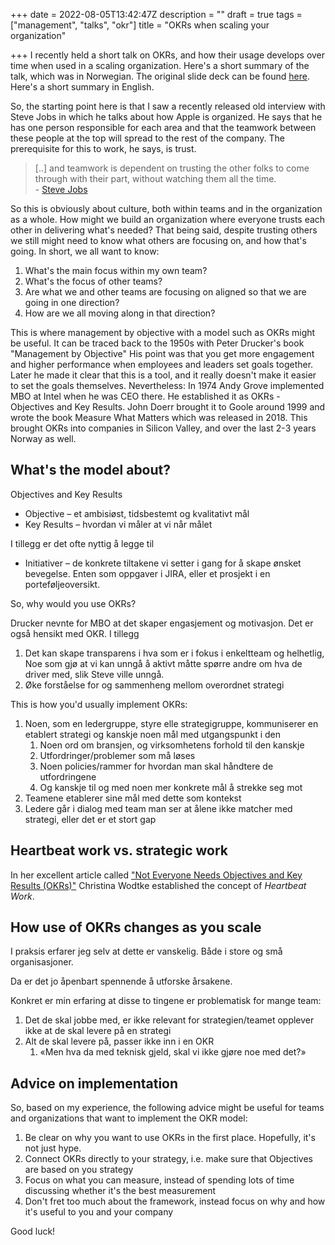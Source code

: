 +++
date = 2022-08-05T13:42:47Z
description = ""
draft = true
tags = ["management", "talks", "okr"]
title = "OKRs when scaling your organization"

+++
I recently held a short talk on OKRs, and how their usage develops over time when used in a scaling organization. Here's a short summary of the talk, which was in Norwegian. The original slide deck can be found [here](2022/cc22.pdf). Here's a short summary in English.

So, the starting point here is that I saw a recently released old interview with Steve Jobs in which he talks about how Apple is organized. He says that he has one person responsible for each area and that the teamwork between these people at the top will spread to the rest of the company. The prerequisite for this to work, he says, is trust.

> \[..\] and teamwork is dependent on trusting the other folks to come through with their part, without watching them all the time.   
> \- [Steve Jobs](https://youtu.be/f60dheI4ARg )

So this is obviously about culture, both within teams and in the organization as a whole. How might we build an organization where everyone trusts each other in delivering what's needed? That being said, despite trusting others we still might need to know what others are focusing on, and how that's going. In short, we all want to know:

1. What's the main focus within my own team?
2. What's the focus of other teams?
3. Are what we and other teams are focusing on aligned so that we are going in one direction?
4. How are we all moving along in that direction?

This is where management by objective with a model such as OKRs might be useful. It can be traced back to the 1950s with Peter Drucker's book "Management by Objective" His point was that you get more engagement and higher performance when employees and leaders set goals together. Later he made it clear that this is a tool, and it really doesn't make it easier to set the goals themselves. Nevertheless: In 1974 Andy Grove implemented MBO at Intel when he was CEO there. He established it as OKRs -  Objectives and Key Results. John Doerr brought it to Goole around 1999 and wrote the book Measure What Matters which was released in 2018. This brought OKRs into companies in Silicon Valley, and over the last 2-3 years Norway as well.

## What's the model about?

Objectives and Key Results

* Objective – et ambisiøst, tidsbestemt og kvalitativt mål
* Key Results – hvordan vi måler at vi når målet

I tillegg er det ofte nyttig å legge til

* Initiativer – de konkrete tiltakene vi setter i gang for å skape ønsket bevegelse. Enten som oppgaver i JIRA, eller et prosjekt i en porteføljeoversikt.

So, why would you use OKRs?

Drucker nevnte for MBO at det skaper engasjement og motivasjon. Det er også hensikt med OKR. I tillegg

1. Det kan skape transparens i hva som er i fokus i enkeltteam og helhetlig, Noe som gjø at vi kan unngå å aktivt måtte spørre andre om hva de driver med, slik Steve ville unngå.
2. Øke forståelse for og sammenheng mellom overordnet strategi

This is how you'd usually implement OKRs:

1. Noen, som en ledergruppe, styre elle strategigruppe, kommuniserer en etablert strategi og kanskje noen mål med utgangspunkt i den
   1. Noen ord om bransjen, og virksomhetens forhold til den kanskje
   2. Utfordringer/problemer som må løses
   3. Noen policies/rammer for hvordan man skal håndtere de utfordringene
   4. Og kanskje til og med noen mer konkrete mål å strekke seg mot
2. Teamene etablerer sine mål med dette som kontekst
3. Ledere går i dialog med team man ser at ålene ikke matcher med strategi, eller det er et stort gap

## Heartbeat work vs. strategic work

In her excellent article called ["Not Everyone Needs Objectives and Key Results (OKRs)"](https://cwodtke.medium.com/not-everyone-needs-okrs-a198db0c7bc8) Christina Wodtke established the concept of _Heartbeat Work_.

## How use of OKRs changes as you scale

I praksis erfarer jeg selv at dette er vanskelig. Både i store og små organisasjoner.

Da er det jo åpenbart spennende å utforske årsakene.

Konkret er min erfaring at disse to tingene er problematisk for mange team:

1. Det de skal jobbe med, er ikke relevant for strategien/teamet opplever ikke at de skal levere på en strategi
2. Alt de skal levere på, passer ikke inn i en OKR
   1. «Men hva da med teknisk gjeld, skal vi ikke gjøre noe med det?»

## Advice on implementation

So, based on my experience, the following advice might be useful for teams and organizations that want to implement the OKR model:

1. Be clear on why you want to use OKRs in the first place. Hopefully, it's not just hype.
2. Connect OKRs directly to your strategy, i.e. make sure that Objectives are based on you strategy
3. Focus on what you can measure, instead of spending lots of time discussing whether it's the best measurement
4. Don't fret too much about the framework, instead focus on why and how it's useful to you and your company

Good luck!